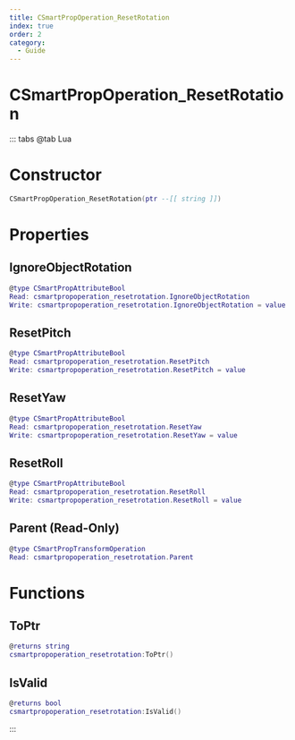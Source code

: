 ```yaml
---
title: CSmartPropOperation_ResetRotation
index: true
order: 2
category:
  - Guide
---
```


# CSmartPropOperation_ResetRotation

::: tabs
@tab Lua
# Constructor
```lua
CSmartPropOperation_ResetRotation(ptr --[[ string ]])
```
# Properties
## IgnoreObjectRotation 
```lua
@type CSmartPropAttributeBool
Read: csmartpropoperation_resetrotation.IgnoreObjectRotation
Write: csmartpropoperation_resetrotation.IgnoreObjectRotation = value
```
## ResetPitch 
```lua
@type CSmartPropAttributeBool
Read: csmartpropoperation_resetrotation.ResetPitch
Write: csmartpropoperation_resetrotation.ResetPitch = value
```
## ResetYaw 
```lua
@type CSmartPropAttributeBool
Read: csmartpropoperation_resetrotation.ResetYaw
Write: csmartpropoperation_resetrotation.ResetYaw = value
```
## ResetRoll 
```lua
@type CSmartPropAttributeBool
Read: csmartpropoperation_resetrotation.ResetRoll
Write: csmartpropoperation_resetrotation.ResetRoll = value
```
## Parent (Read-Only)
```lua
@type CSmartPropTransformOperation
Read: csmartpropoperation_resetrotation.Parent
```
# Functions
## ToPtr
```lua
@returns string
csmartpropoperation_resetrotation:ToPtr()
```
## IsValid
```lua
@returns bool
csmartpropoperation_resetrotation:IsValid()
```

:::